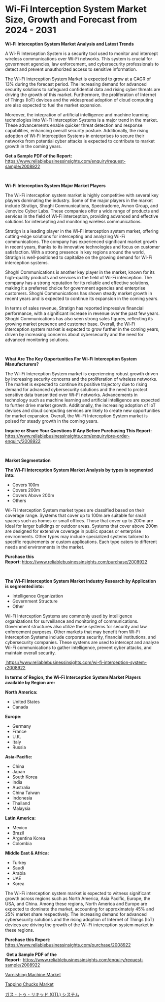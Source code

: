 <p><h1>Wi-Fi Interception System Market Size, Growth and Forecast from 2024 - 2031</h1></p><p><strong>Wi-Fi Interception System Market Analysis and Latest Trends</strong></p>
<p><p>A Wi-Fi Interception System is a security tool used to monitor and intercept wireless communications over Wi-Fi networks. This system is crucial for government agencies, law enforcement, and cybersecurity professionals to detect and prevent unauthorized access to sensitive information.</p><p>The Wi-Fi Interception System Market is expected to grow at a CAGR of 13% during the forecast period. The increasing demand for advanced security solutions to safeguard confidential data and rising cyber threats are driving the growth of this market. Furthermore, the proliferation of Internet of Things (IoT) devices and the widespread adoption of cloud computing are also expected to fuel the market expansion.</p><p>Moreover, the integration of artificial intelligence and machine learning technologies into Wi-Fi Interception Systems is a major trend in the market. These advancements enable quicker threat detection and response capabilities, enhancing overall security posture. Additionally, the rising adoption of Wi-Fi Interception Systems in enterprises to secure their networks from potential cyber attacks is expected to contribute to market growth in the coming years.</p></p>
<p><strong>Get a Sample PDF of the Report:&nbsp;</strong> <a href="https://www.reliablebusinessinsights.com/enquiry/request-sample/2008922">https://www.reliablebusinessinsights.com/enquiry/request-sample/2008922</a></p>
<p>&nbsp;</p>
<p><strong>Wi-Fi Interception System Major Market Players</strong></p>
<p><p>The Wi-Fi interception system market is highly competitive with several key players dominating the industry. Some of the major players in the market include Stratign, Shoghi Communications, Spectradome, Avnon Group, and Jenovice Cyber Labs. These companies offer a wide range of products and services in the field of Wi-Fi interception, providing advanced and effective solutions for intercepting and monitoring wireless communications.</p><p>Stratign is a leading player in the Wi-Fi interception system market, offering cutting-edge solutions for intercepting and analyzing Wi-Fi communications. The company has experienced significant market growth in recent years, thanks to its innovative technologies and focus on customer satisfaction. With a strong presence in key regions around the world, Stratign is well-positioned to capitalize on the growing demand for Wi-Fi interception systems.</p><p>Shoghi Communications is another key player in the market, known for its high-quality products and services in the field of Wi-Fi interception. The company has a strong reputation for its reliable and effective solutions, making it a preferred choice for government agencies and enterprise customers. Shoghi Communications has shown steady market growth in recent years and is expected to continue its expansion in the coming years.</p><p>In terms of sales revenue, Stratign has reported impressive financial performance, with a significant increase in revenue over the past few years. Shoghi Communications has also seen strong sales figures, reflecting its growing market presence and customer base. Overall, the Wi-Fi interception system market is expected to grow further in the coming years, driven by increasing concerns about cybersecurity and the need for advanced monitoring solutions.</p></p>
<p>&nbsp;</p>
<p><strong>What Are The Key Opportunities For Wi-Fi Interception System Manufacturers?</strong></p>
<p><p>The Wi-Fi Interception System market is experiencing robust growth driven by increasing security concerns and the proliferation of wireless networks. The market is expected to continue its positive trajectory due to rising demand for advanced cybersecurity solutions and the need to protect sensitive data transmitted over Wi-Fi networks. Advancements in technology such as machine learning and artificial intelligence are expected to further drive market growth. Additionally, the increasing adoption of IoT devices and cloud computing services are likely to create new opportunities for market expansion. Overall, the Wi-Fi Interception System market is poised for steady growth in the coming years.</p></p>
<p><strong>Inquire or Share Your Questions If Any Before Purchasing This Report:</strong> <a href="https://www.reliablebusinessinsights.com/enquiry/pre-order-enquiry/2008922">https://www.reliablebusinessinsights.com/enquiry/pre-order-enquiry/2008922</a></p>
<p>&nbsp;</p>
<p><strong>Market Segmentation</strong></p>
<p><strong>The Wi-Fi Interception System Market Analysis by types is segmented into:</strong></p>
<p><ul><li>Covers 100m</li><li>Covers 200m</li><li>Covers Above 200m</li><li>Others</li></ul></p>
<p><p>Wi-Fi Interception System market types are classified based on their coverage range. Systems that cover up to 100m are suitable for small spaces such as homes or small offices. Those that cover up to 200m are ideal for larger buildings or outdoor areas. Systems that cover above 200m are designed for extensive coverage in public spaces or enterprise environments. Other types may include specialized systems tailored to specific requirements or custom applications. Each type caters to different needs and environments in the market.</p></p>
<p><strong>Purchase this Report:&nbsp;</strong><a href="https://www.reliablebusinessinsights.com/purchase/2008922">https://www.reliablebusinessinsights.com/purchase/2008922</a></p>
<p>&nbsp;</p>
<p><strong>The Wi-Fi Interception System Market Industry Research by Application is segmented into:</strong></p>
<p><ul><li>Intelligence Organization</li><li>Government Structure</li><li>Other</li></ul></p>
<p><p>Wi-Fi Interception Systems are commonly used by intelligence organizations for surveillance and monitoring of communications. Government structures also utilize these systems for security and law enforcement purposes. Other markets that may benefit from Wi-Fi Interception Systems include corporate security, financial institutions, and cybersecurity companies. These systems are used to intercept and analyze Wi-Fi communications to gather intelligence, prevent cyber attacks, and maintain overall security.</p></p>
<p><a href="https://www.reliablebusinessinsights.com/wi-fi-interception-system-r2008922">&nbsp;https://www.reliablebusinessinsights.com/wi-fi-interception-system-r2008922</a></p>
<p><strong>In terms of Region, the Wi-Fi Interception System Market Players available by Region are:</strong></p>
<p>
    <p> <strong> North America: </strong>
        <ul>
            <li>United States</li>
            <li>Canada</li>
        </ul>
        </p> 
    <p> <strong> Europe: </strong>
        <ul>
            <li>Germany</li>
            <li>France</li>
            <li>U.K.</li>
            <li>Italy</li>
            <li>Russia</li>
        </ul>
        </p> 
    <p> <strong> Asia-Pacific: </strong>
        <ul>
            <li>China</li>
            <li>Japan</li>
            <li>South Korea</li>
            <li>India</li>
            <li>Australia</li>
            <li>China Taiwan</li>
            <li>Indonesia</li>
            <li>Thailand</li>
            <li>Malaysia</li>
        </ul>
        </p> 
    <p> <strong> Latin America: </strong>
        <ul>
            <li>Mexico</li>
            <li>Brazil</li>
            <li>Argentina Korea</li>
            <li>Colombia</li>
        </ul>
        </p> 
    <p> <strong> Middle East & Africa: </strong>
        <ul>
            <li>Turkey</li>
            <li>Saudi</li>
            <li>Arabia</li>
            <li>UAE</li>
            <li>Korea</li>
        </ul>
    </p>
    </p>
<p><p>The Wi-Fi interception system market is expected to witness significant growth across regions such as North America, Asia Pacific, Europe, the USA, and China. Among these regions, North America and Europe are expected to dominate the market, accounting for approximately 45% and 25% market share respectively. The increasing demand for advanced cybersecurity solutions and the rising adoption of Internet of Things (IoT) devices are driving the growth of the Wi-Fi interception system market in these regions.</p></p>
<p><strong>Purchase this Report: </strong><a href="https://www.reliablebusinessinsights.com/purchase/2008922">https://www.reliablebusinessinsights.com/purchase/2008922</a></p>
<p>&nbsp;<strong>Get a Sample PDF of the Report:&nbsp;&nbsp;</strong><a href="https://www.reliablebusinessinsights.com/enquiry/request-sample/2008922">https://www.reliablebusinessinsights.com/enquiry/request-sample/2008922</a></p>
<p><strong></strong></p>
<p><p><a href="https://github.com/sosoelmasry38/Market-Research-Report-List-1/blob/main/varnishing-machine-market.md">Varnishing Machine Market</a></p><p><a href="https://github.com/khkjaxbn36/Market-Research-Report-List-1/blob/main/tapping-chucks-market.md">Tapping Chucks Market</a></p><p><a href="https://github.com/CarlieShields/Market-Research-Report-List-1/blob/main/7397348117391.md">ガス・トゥ・リキッド (GTL) システム</a></p></p>